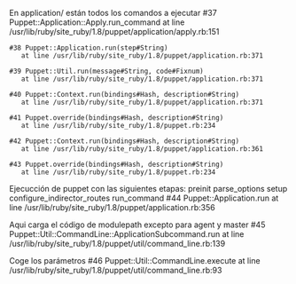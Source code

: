 En application/ están todos los comandos a ejecutar
    #37 Puppet::Application::Apply.run_command 
       at line /usr/lib/ruby/site_ruby/1.8/puppet/application/apply.rb:151

    #38 Puppet::Application.run(step#String) 
       at line /usr/lib/ruby/site_ruby/1.8/puppet/application.rb:371

    #39 Puppet::Util.run(message#String, code#Fixnum) 
       at line /usr/lib/ruby/site_ruby/1.8/puppet/application.rb:371

    #40 Puppet::Context.run(bindings#Hash, description#String) 
       at line /usr/lib/ruby/site_ruby/1.8/puppet/application.rb:371

    #41 Puppet.override(bindings#Hash, description#String) 
       at line /usr/lib/ruby/site_ruby/1.8/puppet.rb:234

    #42 Puppet::Context.run(bindings#Hash, description#String) 
       at line /usr/lib/ruby/site_ruby/1.8/puppet/application.rb:361

    #43 Puppet.override(bindings#Hash, description#String) 
       at line /usr/lib/ruby/site_ruby/1.8/puppet.rb:234

Ejecucción de puppet con las siguientes etapas:
  preinit
  parse_options
  setup
  configure_indirector_routes
  run_command
    #44 Puppet::Application.run 
       at line /usr/lib/ruby/site_ruby/1.8/puppet/application.rb:356

Aqui carga el código de modulepath excepto para agent y master
    #45 Puppet::Util::CommandLine::ApplicationSubcommand.run 
       at line /usr/lib/ruby/site_ruby/1.8/puppet/util/command_line.rb:139

Coge los parámetros
    #46 Puppet::Util::CommandLine.execute 
       at line /usr/lib/ruby/site_ruby/1.8/puppet/util/command_line.rb:93
